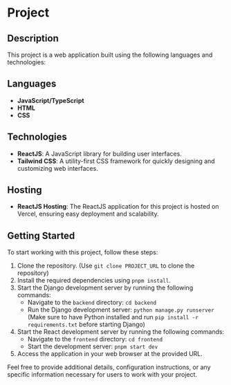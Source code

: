 # Project

## Description

This project is a web application built using the following languages and technologies:

## Languages

- **JavaScript/TypeScript**
- **HTML**
- **CSS**

## Technologies

- **ReactJS**: A JavaScript library for building user interfaces.
- **Tailwind CSS**: A utility-first CSS framework for quickly designing and customizing web interfaces.

## Hosting

- **ReactJS Hosting**: The ReactJS application for this project is hosted on Vercel, ensuring easy deployment and scalability.

## Getting Started

To start working with this project, follow these steps:

1. Clone the repository. (Use `git clone PROJECT_URL` to clone the repository)
2. Install the required dependencies using `pnpm install`.
3. Start the Django development server by running the following commands:
   - Navigate to the `backend` directory: `cd backend`
   - Run the Django development server: `python manage.py runserver`
     (Make sure to have Python installed and run `pip install -r requirements.txt` before starting Django)
4. Start the React development server by running the following commands:
   - Navigate to the `frontend` directory: `cd frontend`
   - Start the development server: `pnpm start dev`
5. Access the application in your web browser at the provided URL.

Feel free to provide additional details, configuration instructions, or any specific information necessary for users to work with your project.
